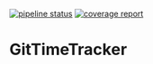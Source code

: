 [![pipeline status](https://gitlab.codecove.at/codecove/git-time-tracker/badges/master/pipeline.svg)](https://gitlab.codecove.at/codecove/git-time-tracker/commits/master)
[![coverage report](https://gitlab.codecove.at/codecove/git-time-tracker/badges/master/coverage.svg)](https://gitlab.codecove.at/codecove/git-time-tracker/commits/master)

# GitTimeTracker